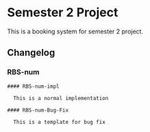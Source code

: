 # Semester 2 Project 

This is a booking system for semester 2 project.

## Changelog

  ### RBS-num

    #### RBS-num-impl

      This is a normal implementation

    #### RBS-num-Bug-Fix
    
      This is a template for bug fix

